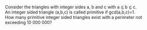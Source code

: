   <p>Consider the triangles with integer sides a, b and c with a <img src='images/symbol_le.gif' width='10' height='12' alt='&le;' border='0' style='vertical-align:middle;' /> b <img src='images/symbol_le.gif' width='10' height='12' alt='&le;' border='0' style='vertical-align:middle;' /> c.<br />  An integer sided triangle (a,b,c) is called primitive if  gcd(a,b,c)=1. <br />  How many primitive integer sided triangles exist with a perimeter not exceeding 10 000 000?  </p>            